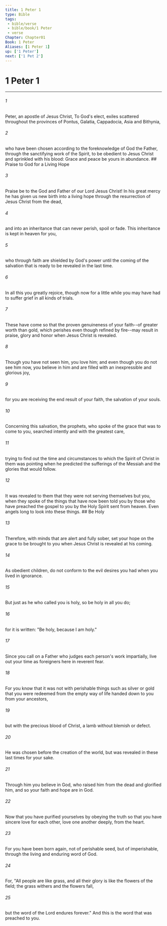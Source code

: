 ```yaml
---
title: 1 Peter 1
type: Bible
tags:
 - bible/verse
 - bible/book/1 Peter
 - verse
Chapter: Chapter01
Book: 1 Peter
Aliases: [1 Peter 1]
up: ['1 Peter']
next: ['1 Pet 2']
---
```

# 1 Peter 1

***


###### 1 
Peter, an apostle of Jesus Christ, To God's elect, exiles scattered throughout the provinces of Pontus, Galatia, Cappadocia, Asia and Bithynia, 

###### 2 
who have been chosen according to the foreknowledge of God the Father, through the sanctifying work of the Spirit, to be obedient to Jesus Christ and sprinkled with his blood: Grace and peace be yours in abundance. ## Praise to God for a Living Hope 

###### 3 
Praise be to the God and Father of our Lord Jesus Christ! In his great mercy he has given us new birth into a living hope through the resurrection of Jesus Christ from the dead, 

###### 4 
and into an inheritance that can never perish, spoil or fade. This inheritance is kept in heaven for you, 

###### 5 
who through faith are shielded by God's power until the coming of the salvation that is ready to be revealed in the last time. 

###### 6 
In all this you greatly rejoice, though now for a little while you may have had to suffer grief in all kinds of trials. 

###### 7 
These have come so that the proven genuineness of your faith--of greater worth than gold, which perishes even though refined by fire--may result in praise, glory and honor when Jesus Christ is revealed. 

###### 8 
Though you have not seen him, you love him; and even though you do not see him now, you believe in him and are filled with an inexpressible and glorious joy, 

###### 9 
for you are receiving the end result of your faith, the salvation of your souls. 

###### 10 
Concerning this salvation, the prophets, who spoke of the grace that was to come to you, searched intently and with the greatest care, 

###### 11 
trying to find out the time and circumstances to which the Spirit of Christ in them was pointing when he predicted the sufferings of the Messiah and the glories that would follow. 

###### 12 
It was revealed to them that they were not serving themselves but you, when they spoke of the things that have now been told you by those who have preached the gospel to you by the Holy Spirit sent from heaven. Even angels long to look into these things. ## Be Holy 

###### 13 
Therefore, with minds that are alert and fully sober, set your hope on the grace to be brought to you when Jesus Christ is revealed at his coming. 

###### 14 
As obedient children, do not conform to the evil desires you had when you lived in ignorance. 

###### 15 
But just as he who called you is holy, so be holy in all you do; 

###### 16 
for it is written: "Be holy, because I am holy." 

###### 17 
Since you call on a Father who judges each person's work impartially, live out your time as foreigners here in reverent fear. 

###### 18 
For you know that it was not with perishable things such as silver or gold that you were redeemed from the empty way of life handed down to you from your ancestors, 

###### 19 
but with the precious blood of Christ, a lamb without blemish or defect. 

###### 20 
He was chosen before the creation of the world, but was revealed in these last times for your sake. 

###### 21 
Through him you believe in God, who raised him from the dead and glorified him, and so your faith and hope are in God. 

###### 22 
Now that you have purified yourselves by obeying the truth so that you have sincere love for each other, love one another deeply, from the heart. 

###### 23 
For you have been born again, not of perishable seed, but of imperishable, through the living and enduring word of God. 

###### 24 
For, "All people are like grass, and all their glory is like the flowers of the field; the grass withers and the flowers fall, 

###### 25 
but the word of the Lord endures forever." And this is the word that was preached to you. 
